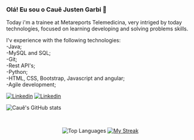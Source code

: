 ### Olá! Eu sou o Cauê Justen Garbi 👋
Today i'm a trainee at Metareports Telemedicina, very intriged by today technologies, focused on learning developing and solving problems skills.

I'v experience with the following technologies: <br>
-Java; <br>
-MySQL and SQL; <br>
-Git; <br>
-Rest API's; <br>
-Python; <br>
-HTML, CSS, Bootstrap, Javascript and angular; <br>
-Agile development; 





[![Linkedin](https://img.shields.io/badge/LinkedIn-0077B5?style=for-the-badge&logo=linkedin&logoColor=white)](https://www.linkedin.com/in/caue-justen-garbi/)
[![Linkedin](https://img.shields.io/badge/Gmail-D14836?style=for-the-badge&logo=gmail&logoColor=white)](mailto:caue.justen@hotmail.com) 

![Cauê's GitHub stats](https://github-readme-stats.vercel.app/api?username=garbizada&show_icons=true&theme=tokyonight)

<br>

<p align="center">
  <img src="https://github-readme-stats.vercel.app/api/top-langs/?username=garbizada&theme=tokyonight&hide_border=false&include_all_commits=true&count_private=true&layout=compact" alt="Top Languages" />
    <td style="border:none;"><a target="_blank" href="https://github.com/DenverCoder1/github-readme-streak-stats"><img src="https://github-readme-streak-stats.herokuapp.com?user=garbizada&theme=react&dates=8b8b8b&background=0000&hide_border=true" alt="My Streak"/></a></td>
   </tr>
</p>

